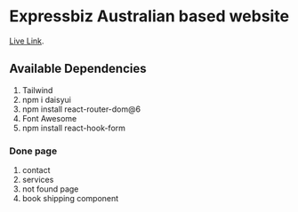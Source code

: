 # Expressbiz Australian based website

[Live Link]().

## Available Dependencies
1. Tailwind
2. npm i daisyui
3. npm install react-router-dom@6
4. Font Awesome
5. npm install react-hook-form



### Done page
1. contact
2. services
3. not found page
4. book shipping component